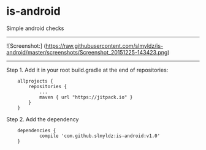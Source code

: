 is-android
===================


Simple android checks

----------

![Screenshot:]
(https://raw.githubusercontent.com/slmyldz/is-android/master/screenshots/Screenshot_20151225-143423.png)

----------

Step 1. Add it in your root build.gradle at the end of repositories:
```
	allprojects {
		repositories {
			...
			maven { url "https://jitpack.io" }
		}
	}
```

Step 2. Add the dependency
```
	dependencies {
	        compile 'com.github.slmyldz:is-android:v1.0'
	}
```


